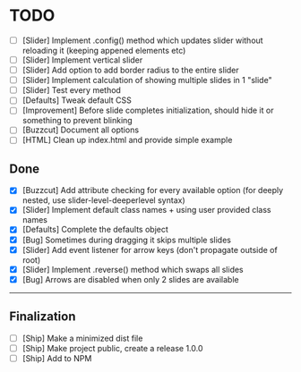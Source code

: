 # TODO

- [ ] [Slider] Implement .config() method which updates slider without reloading it (keeping appened elements etc)
- [ ] [Slider] Implement vertical slider
- [ ] [Slider] Add option to add border radius to the entire slider
- [ ] [Slider] Implement calculation of showing multiple slides in 1 "slide"
- [ ] [Slider] Test every method
- [ ] [Defaults] Tweak default CSS
- [ ] [Improvement] Before slide completes initialization, should hide it or something to prevent blinking
- [ ] [Buzzcut] Document all options
- [ ] [HTML] Clean up index.html and provide simple example

## Done

- [x] [Buzzcut] Add attribute checking for every available option (for deeply nested, use slider-level-deeperlevel syntax)
- [x] [Slider] Implement default class names + using user provided class names
- [x] [Defaults] Complete the defaults object
- [x] [Bug] Sometimes during dragging it skips multiple slides
- [x] [Slider] Add event listener for arrow keys (don't propagate outside of root)
- [x] [Slider] Implement .reverse() method which swaps all slides
- [x] [Bug] Arrows are disabled when only 2 slides are available

---

## Finalization

- [ ] [Ship] Make a minimized dist file
- [ ] [Ship] Make project public, create a release 1.0.0
- [ ] [Ship] Add to NPM
